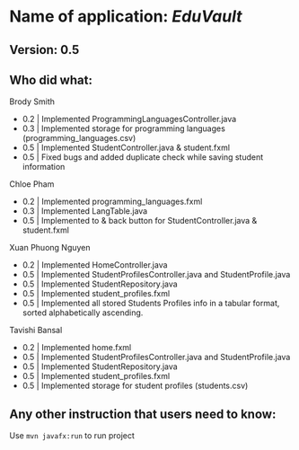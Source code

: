 # Name of application: *EduVault*

## Version: 0.5

## Who did what:

Brody Smith
- 0.2 | Implemented ProgrammingLanguagesController.java
- 0.3 | Implemented storage for programming languages (programming_languages.csv)
- 0.5 | Implemented StudentController.java & student.fxml
- 0.5 | Fixed bugs and added duplicate check while saving student information

Chloe Pham
- 0.2 | Implemented programming_languages.fxml
- 0.3 | Implemented LangTable.java
- 0.5 | Implemented to & back button for StudentController.java & student.fxml

Xuan Phuong Nguyen
- 0.2 | Implemented HomeController.java
- 0.5 | Implemented StudentProfilesController.java and StudentProfile.java
- 0.5 | Implemented StudentRepository.java
- 0.5 | Implemented student_profiles.fxml
- 0.5 | Implemented all stored Students Profiles info in a tabular format, sorted alphabetically ascending.

Tavishi Bansal
- 0.2 | Implemented home.fxml
- 0.5 | Implemented StudentProfilesController.java and StudentProfile.java
- 0.5 | Implemented StudentRepository.java
- 0.5 | Implemented student_profiles.fxml
- 0.5 | Implemented storage for student profiles (students.csv)

## Any other instruction that users need to know:

Use `mvn javafx:run` to run project
